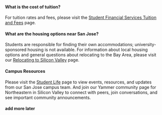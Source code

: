 
#### What is the cost of tuition?
For tuition rates and fees, please visit the [Student Financial Services Tuition and Fees](https://studentfinance.northeastern.edu/billing-payments/tuition-and-fees/#_ga=2.138498611.1833683067.1691948482-1943276909.1665751281) page.

#### What are the housing options near San Jose?
Students are responsible for finding their own accommodations; university-sponsored housing is not available. For information about local housing options and general questions about relocating to the Bay Area, please visit our [Relocating to Silicon Valley](https://siliconvalley.northeastern.edu/student-resources/relocating-to-silicon-valley/) page.

#### Campus Resources
Please visit the [Student Life](https://studentlife.bayarea.northeastern.edu/#_ga=2.138498611.1833683067.1691948482-1943276909.1665751281) page to view events, resources, and updates from our San Jose campus team. And join our Yammer community page for Northeastern in Silicon Valley to connect with peers, join conversations, and see important community announcements.

#### add more later
